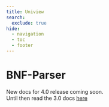 ```yaml
---
title: Uniview
search:
  exclude: true
hide:
  - navigation
  - toc
  - footer
---
```


# BNF-Parser

New docs for 4.0 release coming soon.  
Until then read the 3.0 docs [here](/legacy)